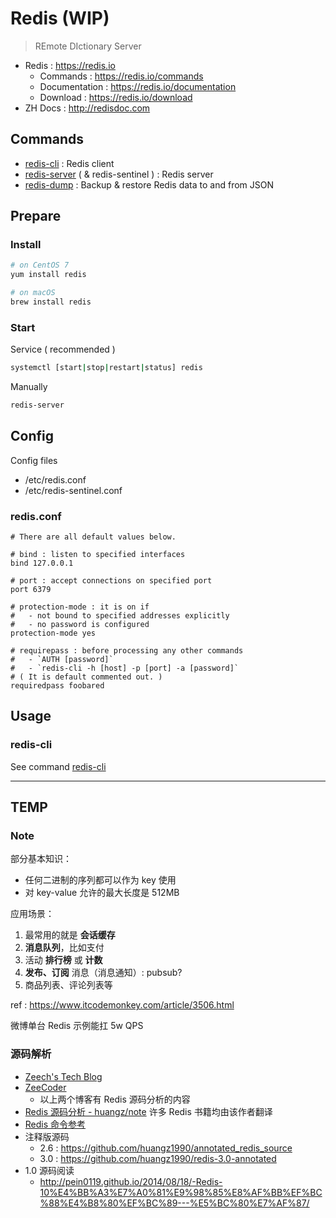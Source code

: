 # Redis (WIP)

> REmote DIctionary Server

- Redis : https://redis.io
    - Commands : https://redis.io/commands
    - Documentation : https://redis.io/documentation
    - Download : https://redis.io/download
- ZH Docs : http://redisdoc.com

## Commands

- [redis-cli](/cmd/redis/redis-cli.md) : Redis client
- [redis-server](/cmd/redis/redis-server.md) ( & redis-sentinel ) : Redis server
- [redis-dump](/cmd/redis/redis-dump.md) : Backup & restore Redis data to and from JSON

## Prepare

### Install

```bash
# on CentOS 7
yum install redis

# on macOS
brew install redis
```

### Start

Service ( recommended )

```bash
systemctl [start|stop|restart|status] redis
```

Manually

```bash
redis-server
```

## Config

Config files

- /etc/redis.conf
- /etc/redis-sentinel.conf

### redis.conf

```properties
# There are all default values below.

# bind : listen to specified interfaces
bind 127.0.0.1

# port : accept connections on specified port
port 6379

# protection-mode : it is on if
#   - not bound to specified addresses explicitly
#   - no password is configured
protection-mode yes

# requirepass : before processing any other commands
#   - `AUTH [password]`
#   - `redis-cli -h [host] -p [port] -a [password]`
# ( It is default commented out. )
requiredpass foobared
```

## Usage

### redis-cli

See command [redis-cli](/cmd/r/redis-cli.md)

---

## TEMP

### Note

部分基本知识：

- 任何二进制的序列都可以作为 key 使用
- 对 key-value 允许的最大长度是 512MB

应用场景：

1. 最常用的就是 __会话缓存__
2. __消息队列__，比如支付
3. 活动 __排行榜__ 或 __计数__
4. __发布、订阅__ 消息（消息通知）: pubsub?
5. 商品列表、评论列表等

ref : https://www.itcodemonkey.com/article/3506.html

微博单台 Redis 示例能扛 5w QPS

### 源码解析

- [Zeech's Tech Blog](http://zcheng.ren/index.html)
- [ZeeCoder](https://blog.csdn.net/terence1212)
    - 以上两个博客有 Redis 源码分析的内容
- [Redis 源码分析 - huangz/note](http://note.huangz.me/storage/redis_code_analysis/index.html) 许多 Redis 书籍均由该作者翻译
- [Redis 命令参考](http://redisdoc.com/)
- 注释版源码
    - 2.6 : https://github.com/huangz1990/annotated_redis_source
    - 3.0 : https://github.com/huangz1990/redis-3.0-annotated
- 1.0 源码阅读
    - http://pein0119.github.io/2014/08/18/-Redis-10%E4%BB%A3%E7%A0%81%E9%98%85%E8%AF%BB%EF%BC%88%E4%B8%80%EF%BC%89---%E5%BC%80%E7%AF%87/
